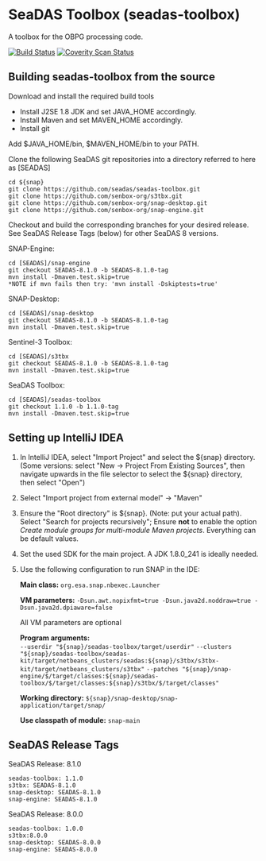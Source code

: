 SeaDAS Toolbox (seadas-toolbox)
==========================

A toolbox for the OBPG processing code.

[![Build Status](https://travis-ci.org/senbox-org/s3tbx.svg?branch=master)](https://travis-ci.org/senbox-org/s3tbx)
[![Coverity Scan Status](https://scan.coverity.com/projects/7247/badge.svg)](https://scan.coverity.com/projects/senbox-org-s3tbx)

Building seadas-toolbox from the source
------------------------------

Download and install the required build tools
* Install J2SE 1.8 JDK and set JAVA_HOME accordingly.
* Install Maven and set MAVEN_HOME accordingly.
* Install git

Add $JAVA_HOME/bin, $MAVEN_HOME/bin to your PATH.

Clone the following SeaDAS git repositories into a directory referred to here as [SEADAS]

    cd ${snap}
    git clone https://github.com/seadas/seadas-toolbox.git
    git clone https://github.com/senbox-org/s3tbx.git
    git clone https://github.com/senbox-org/snap-desktop.git
    git clone https://github.com/senbox-org/snap-engine.git

Checkout and build the corresponding branches for your desired release.  See SeaDAS Release Tags (below) for other SeaDAS 8 versions.

SNAP-Engine:

    cd [SEADAS]/snap-engine
    git checkout SEADAS-8.1.0 -b SEADAS-8.1.0-tag
    mvn install -Dmaven.test.skip=true
    *NOTE if mvn fails then try: 'mvn install -Dskiptests=true'

SNAP-Desktop:

    cd [SEADAS]/snap-desktop
    git checkout SEADAS-8.1.0 -b SEADAS-8.1.0-tag
    mvn install -Dmaven.test.skip=true

Sentinel-3 Toolbox:

    cd [SEADAS]/s3tbx
    git checkout SEADAS-8.1.0 -b SEADAS-8.1.0-tag
    mvn install -Dmaven.test.skip=true

SeaDAS Toolbox:

    cd [SEADAS]/seadas-toolbox
    git checkout 1.1.0 -b 1.1.0-tag
    mvn install -Dmaven.test.skip=true



Setting up IntelliJ IDEA
------------------------


1. In IntelliJ IDEA, select "Import Project" and select the ${snap} directory. (Some versions: select "New -> Project From Existing Sources", then navigate upwards in the file selector to select the ${snap} directory, then select "Open")
2. Select "Import project from external model" -> "Maven"
3. Ensure the "Root directory" is ${snap}. (Note: put your actual path).
   Select "Search for projects recursively"; Ensure **not** to enable the option *Create module groups for multi-module Maven projects*. Everything can be default values.

4. Set the used SDK for the main project. A JDK 1.8.0_241 is ideally needed.

5. Use the following configuration to run SNAP in the IDE:

   **Main class:** `org.esa.snap.nbexec.Launcher`

   **VM parameters:** `-Dsun.awt.nopixfmt=true -Dsun.java2d.noddraw=true -Dsun.java2d.dpiaware=false`

   All VM parameters are optional

   **Program arguments:**    
   `--userdir "${snap}/seadas-toolbox/target/userdir"`
   `--clusters "${snap}/seadas-toolbox/seadas-kit/target/netbeans_clusters/seadas:${snap}/s3tbx/s3tbx-kit/target/netbeans_clusters/s3tbx"`
   `--patches "${snap}/snap-engine/$/target/classes:${snap}/seadas-toolbox/$/target/classes:${snap}/s3tbx/$/target/classes"`

   **Working directory:** `${snap}/snap-desktop/snap-application/target/snap/`

   **Use classpath of module:** `snap-main`



SeaDAS Release Tags
------------------------
SeaDAS Release: 8.1.0

    seadas-toolbox: 1.1.0		
    s3tbx: SEADAS-8.1.0	
    snap-desktop: SEADAS-8.1.0	
    snap-engine: SEADAS-8.1.0

SeaDAS Release: 8.0.0

    seadas-toolbox: 1.0.0		
    s3tbx:8.0.0		
    snap-desktop: SEADAS-8.0.0	
    snap-engine: SEADAS-8.0.0


